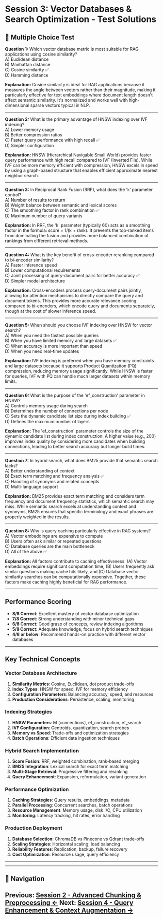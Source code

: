 # Session 3: Vector Databases & Search Optimization - Test Solutions

## 📝 Multiple Choice Test

**Question 1:** Which vector database metric is most suitable for RAG applications using cosine similarity?  
A) Euclidean distance  
B) Manhattan distance  
C) Cosine similarity ✅  
D) Hamming distance  

**Explanation:** Cosine similarity is ideal for RAG applications because it measures the angle between vectors rather than their magnitude, making it particularly effective for text embeddings where document length doesn't affect semantic similarity. It's normalized and works well with high-dimensional sparse vectors typical in NLP.

---

**Question 2:** What is the primary advantage of HNSW indexing over IVF indexing?  
A) Lower memory usage  
B) Better compression ratios  
C) Faster query performance with high recall ✅  
D) Simpler configuration  

**Explanation:** HNSW (Hierarchical Navigable Small World) provides faster query performance with high recall compared to IVF (Inverted File). While IVF can be more memory efficient with compression, HNSW excels in speed by using a graph-based structure that enables efficient approximate nearest neighbor search.

---

**Question 3:** In Reciprocal Rank Fusion (RRF), what does the 'k' parameter control?  
A) Number of results to return  
B) Weight balance between semantic and lexical scores  
C) The smoothing factor in rank combination ✅  
D) Maximum number of query variants  

**Explanation:** In RRF, the 'k' parameter (typically 60) acts as a smoothing factor in the formula: score = 1/(k + rank). It prevents the top-ranked items from dominating the fusion and provides more balanced combination of rankings from different retrieval methods.

---

**Question 4:** What is the key benefit of cross-encoder reranking compared to bi-encoder similarity?  
A) Faster inference speed  
B) Lower computational requirements  
C) Joint processing of query-document pairs for better accuracy ✅  
D) Simpler model architecture  

**Explanation:** Cross-encoders process query-document pairs jointly, allowing for attention mechanisms to directly compare the query and document tokens. This provides more accurate relevance scoring compared to bi-encoders, which encode query and documents separately, though at the cost of slower inference speed.

---

**Question 5:** When should you choose IVF indexing over HNSW for vector search?  
A) When you need the fastest possible queries  
B) When you have limited memory and large datasets ✅  
C) When accuracy is more important than speed  
D) When you need real-time updates  

**Explanation:** IVF indexing is preferred when you have memory constraints and large datasets because it supports Product Quantization (PQ) compression, reducing memory usage significantly. While HNSW is faster for queries, IVF with PQ can handle much larger datasets within memory limits.

---

**Question 6:** What is the purpose of the 'ef_construction' parameter in HNSW?  
A) Controls memory usage during search  
B) Determines the number of connections per node  
C) Sets the dynamic candidate list size during index building ✅  
D) Defines the maximum number of layers  

**Explanation:** The 'ef_construction' parameter controls the size of the dynamic candidate list during index construction. A higher value (e.g., 200) improves index quality by considering more candidates when building connections, leading to better search accuracy but longer build times.

---

**Question 7:** In hybrid search, what does BM25 provide that semantic search lacks?  
A) Better understanding of context  
B) Exact term matching and frequency analysis ✅  
C) Handling of synonyms and related concepts  
D) Multi-language support  

**Explanation:** BM25 provides exact term matching and considers term frequency and document frequency statistics, which semantic search may miss. While semantic search excels at understanding context and synonyms, BM25 ensures that specific terminology and exact phrases are properly weighted in the results.

---

**Question 8:** Why is query caching particularly effective in RAG systems?  
A) Vector embeddings are expensive to compute  
B) Users often ask similar or repeated questions  
C) Database queries are the main bottleneck  
D) All of the above ✅  

**Explanation:** All factors contribute to caching effectiveness: (A) Vector embeddings require significant computation time, (B) Users frequently ask similar questions making cache hits likely, and (C) Database vector similarity searches can be computationally expensive. Together, these factors make caching highly beneficial for RAG performance.

---

## Performance Scoring

- **8/8 Correct**: Excellent mastery of vector database optimization  
- **7/8 Correct**: Strong understanding with minor technical gaps  
- **6/8 Correct**: Good grasp of concepts, review indexing algorithms  
- **5/8 Correct**: Adequate knowledge, focus on hybrid search techniques  
- **4/8 or below**: Recommend hands-on practice with different vector databases  

---

## Key Technical Concepts

### Vector Database Architecture

1. **Similarity Metrics**: Cosine, Euclidean, dot product trade-offs  
2. **Index Types**: HNSW for speed, IVF for memory efficiency  
3. **Configuration Parameters**: Balancing accuracy, speed, and resources  
4. **Production Considerations**: Persistence, scaling, monitoring  

### Indexing Strategies

1. **HNSW Parameters**: M (connections), ef_construction, ef_search  
2. **IVF Configuration**: Centroids, quantization, search probes  
3. **Memory vs Speed**: Trade-offs and optimization strategies  
4. **Batch Operations**: Efficient data ingestion techniques  

### Hybrid Search Implementation

1. **Score Fusion**: RRF, weighted combination, rank-based merging  
2. **BM25 Integration**: Lexical search for exact term matching  
3. **Multi-Stage Retrieval**: Progressive filtering and reranking  
4. **Query Enhancement**: Expansion, reformulation, variant generation  

### Performance Optimization

1. **Caching Strategies**: Query results, embeddings, metadata  
2. **Parallel Processing**: Concurrent searches, batch operations  
3. **Resource Management**: Memory usage, disk I/O, CPU utilization  
4. **Monitoring**: Latency tracking, hit rates, error handling  

### Production Deployment

1. **Database Selection**: ChromaDB vs Pinecone vs Qdrant trade-offs  
2. **Scaling Strategies**: Horizontal scaling, load balancing  
3. **Reliability Features**: Replication, backup, failure recovery  
4. **Cost Optimization**: Resource usage, query efficiency  

---
---

## 🧭 Navigation

**Previous:** [Session 2 - Advanced Chunking & Preprocessing ←](Session2_Advanced_Chunking_Preprocessing.md)
**Next:** [Session 4 - Query Enhancement & Context Augmentation →](Session4_Query_Enhancement_Context_Augmentation.md)
---
